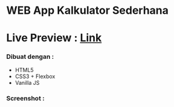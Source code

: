 # WEB App Kalkulator Sederhana
<h1> Live Preview : <a href="https://yudha1121ay.github.io/calculator"> Link </a></h1>

<h3> Dibuat dengan :</h3>
<ul>
    <li>HTML5</li>
    <li>CSS3 + Flexbox</li>
    <li>Vanilla JS</li>
</ul>

<h3> Screenshot : </h3>
